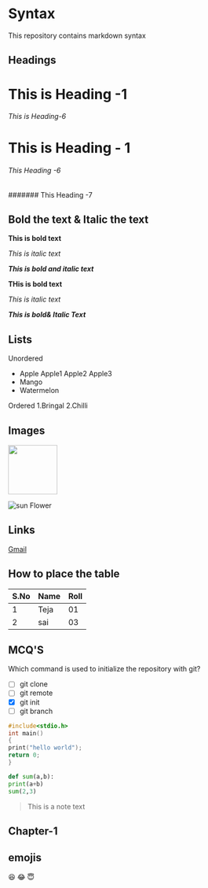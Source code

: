 # Syntax
This repository contains markdown syntax

Headings
----------

<h1>This is  Heading -1</h1>

<h6>This is Heading-6</h6>

# This is Heading - 1

###### This Heading -6

####### This Heading -7

Bold the text & Italic the text
----

<b>This is bold text</b>

<i>This is italic text</i>

<b><i>This is bold and italic text</i></b>

**THis is bold text**

*This is italic text*

***This is bold& Italic Text***

Lists
-------

Unordered
- Apple
    Apple1
    Apple2
     Apple3
- Mango
- Watermelon

Ordered 
1.Bringal
2.Chilli


Images
------
<img src= "https://upload.wikimedia.org/wikipedia/commons/thumb/4/40/Sunflower_sky_backdrop.jpg/1200px-Sunflower_sky_backdrop.jpg" Width=100>

![sun Flower](https://upload.wikimedia.org/wikipedia/commons/thumb/4/40/Sunflower_sky_backdrop.jpg/1200px-Sunflower_sky_backdrop.jpg)

Links
------

[Gmail](https://mail.google.com)

How to place the table
-------
S.No|Name|Roll
----|----|----
1|Teja|01
2|sai|03


MCQ'S
------
Which command is used to initialize the repository with git?

- [ ] git clone
- [ ] git remote
- [x] git init
- [ ] git branch

```c
#include<stdio.h>
int main()
{
print("hello world");
return 0;
}
```
```python
def sum(a,b):
print(a+b)
sum(2,3)
```

>This is a note text

Chapter-1
--------
emojis
------

:satisfied:
  :joy:
  :innocent:
